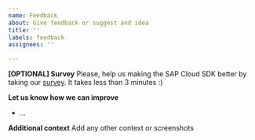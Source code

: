 ```yaml
---
name: Feedback
about: Give feedback or suggest and idea
title: ''
labels: feedback
assignees: ''

---
```


**[OPTIONAL] Survey**
Please, help us making the SAP Cloud SDK better by taking our [survey](https://sapinsights.eu.qualtrics.com/jfe/form/SV_0P69X6kJ0Pdxqbc). 
It takes less than 3 minutes :)

**Let us know how we can improve**
- ...

**Additional context**
Add any other context or screenshots
